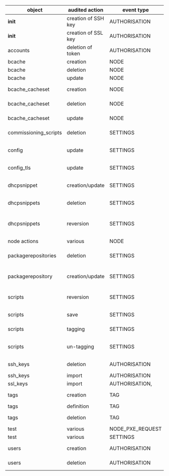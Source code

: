 |object|audited action | event type | message |
|---|---|---|---|
| __init__ | creation of SSH key | AUTHORISATION | "Created SSH key {for 'username'}." |
| __init__ | creation of SSL key | AUTHORISATION | "Created SSL key." |
| accounts | deletion of token |AUTHORISATION| "Deleted token" |
| bcache | creation | NODE | "Created bcache" |
| bcache | deletion | NODE |  "Deleted bcache" |
| bcache | update | NODE | "Updated bcache" |
| bcache_cacheset | creation | NODE | "Created bcache cache set" |
| bcache_cacheset | deletion | NODE | "Deleted bcache cache set" |
| bcache_cacheset | update | NODE | "Updated bcache cache set" |
| commissioning_scripts | deletion | SETTINGS | "Deleted script 'script name'" |
| config | update | SETTINGS | "Updated configuration setting ''setting name'' to ''updated value''" |
| config_tls | update | SETTINGS | "Update configuration seting '{tls_key_name}'" |
| dhcpsnippet | creation/update | SETTINGS | "{Created/updated} DHCP snippet ''dhcp_snippet_name''" |
| dhcpsnippets | deletion | SETTINGS | "Deleted DHCP snippet ''dhcp snippet name''" |
| dhcpsnippets | reversion | SETTINGS | "Reverted DHCP snippet ''dhcp snippet name'' to revision ''revision number''" |
| node actions | various | NODE | varies by action |
| packagerepositories |deletion| SETTINGS | "Deleted package repository ''package repo name''" |
| packagerepository | creation/update | SETTINGS | "{Created/updated} package repository ''package_repo_name''" |
| scripts | reversion | SETTINGS | "Reverted script ''script name'' to revision ''revision number''" |
| scripts | save | SETTINGS | "Saved script ''script name''" |
| scripts | tagging | SETTINGS | "Added tag '{tag}' to script '{script.name}'." |
| scripts | un-tagging | SETTINGS | "Removed tag '{tag}' from script '{script.name}'." |
| ssh_keys | deletion | AUTHORISATION | "Deleted SSH key id=''ssh_key_id''." |
| ssh_keys | import | AUTHORISATION | "Imported SSH keys." |
| ssl_keys | import | AUTHORISATION, | "Imported SSH keys." |
| tags | creation | TAG | "Tag '{tag.name}' created." |
| tags | definition | TAG | "Tag '{name}' {action}." |
| tags | deletion | TAG | "Tag '{tag.name}' deleted." |
| test | various | NODE_PXE_REQUEST | varies |
| test | various | SETTINGS | varies |
| users | creation | AUTHORISATION | "Created {admin/user} 'username'" |
| users | deletion | AUTHORISATION | "Deleted {admin/user} 'username'" |
